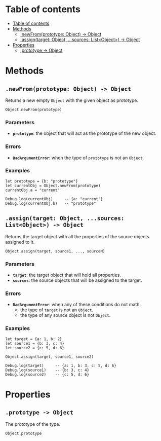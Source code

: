 
# Table of contents

- [Table of contents](#table-of-contents)
- [Methods](#methods)
  - [.newFrom(prototype: Object) -&gt; Object](#newfromprototype-object--gt-object)
  - [.assign(target: Object, ...sources: List&lt;Object&gt;) -&gt; Object](#assigntarget-object-sources-listltobjectgt--gt-object)
- [Properties](#properties)
  - [.prototype -&gt; Object](#prototype--gt-object)

# Methods

## `.newFrom(prototype: Object) -> Object`

Returns a new empty `Object` with the given object as prototype.

```lxm
Object.newFrom(prototype)
```

### Parameters

- **`prototype`**: the object that will act as the prototype of the new object.

### Errors

- **`BadArgumentError`**: when the type of `prototype` is not an `Object`.

### Examples

```lxm
let prototype = {b: "prototype"}
let currentObj = Object.newFrom(prototype)
currentObj.a = "current"

Debug.log(currentObj)     -- {a: "current"}
Debug.log(currentObj.b)   -- "prototype"
```

## `.assign(target: Object, ...sources: List<Object>) -> Object`

Returns the target object with all the properties of the source objects assigned to it.

```lxm
Object.assign(target, source1, ..., sourceN)
```

### Parameters

- **`target`**: the target object that will hold all properties.
- **`sources`**: the source objects that will be assigned to the target.

### Errors

- **`BadArgumentError`**: when any of these conditions do not math.
  - the type of `target` is not an `Object`.
  - the type of any source object is not `Object`.

### Examples

```lxm
let target = {a: 1, b: 2}
let source1 = {b: 3, c: 4}
let source2 = {c: 5, d: 6}

Object.assign(target, source1, source2)

Debug.log(target)     -- {a: 1, b: 3, c: 5, d: 6}
Debug.log(source1)    -- {b: 3, c: 4}
Debug.log(source2)    -- {c: 5, d: 6}
```

# Properties

## `.prototype -> Object`

The prototype of the type.

```lxm
Object.prototype
```
